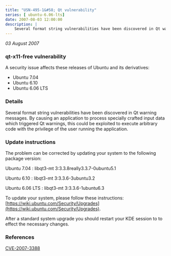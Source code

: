 ```yaml
---
title: "USN-495-1&#58; Qt vulnerability"
series: [ ubuntu-6.06-lts]
date: 2007-08-03 12:00:00
description: |
    Several format string vulnerabilities have been discovered in Qt warning messages. By causing an application to process specially crafted input data which triggered Qt warnings, this could be exploited to execute arbitrary code with the privilege of the user running the application.
--- 
```

 
 

*03 August 2007*

### qt-x11-free vulnerability

A security issue affects these releases of Ubuntu and its derivatives:

* Ubuntu 7.04
* Ubuntu 6.10
* Ubuntu 6.06 LTS

### Details

Several format string vulnerabilities have been discovered in Qt warning messages. By causing an application to process specially crafted input data which triggered Qt warnings, this could be exploited to execute arbitrary code with the privilege of the user running the application.

### Update instructions

The problem can be corrected by updating your system to the following package version:

Ubuntu 7.04
 : libqt3-mt <span>3:3.3.8really3.3.7-0ubuntu5.1</span>

Ubuntu 6.10
 : libqt3-mt <span>3:3.3.6-3ubuntu3.2</span>

Ubuntu 6.06 LTS
 : libqt3-mt <span>3:3.3.6-1ubuntu6.3</span>

To update your system, please follow these instructions: [https://wiki.ubuntu.com/Security/Upgrades](https://wiki.ubuntu.com/Security/Upgrades).

After a standard system upgrade you should restart your KDE session to to effect the necessary changes.

### References

 
 [CVE-2007-3388](http://people.ubuntu.com/~ubuntu-security/cve/CVE-2007-3388)
 

